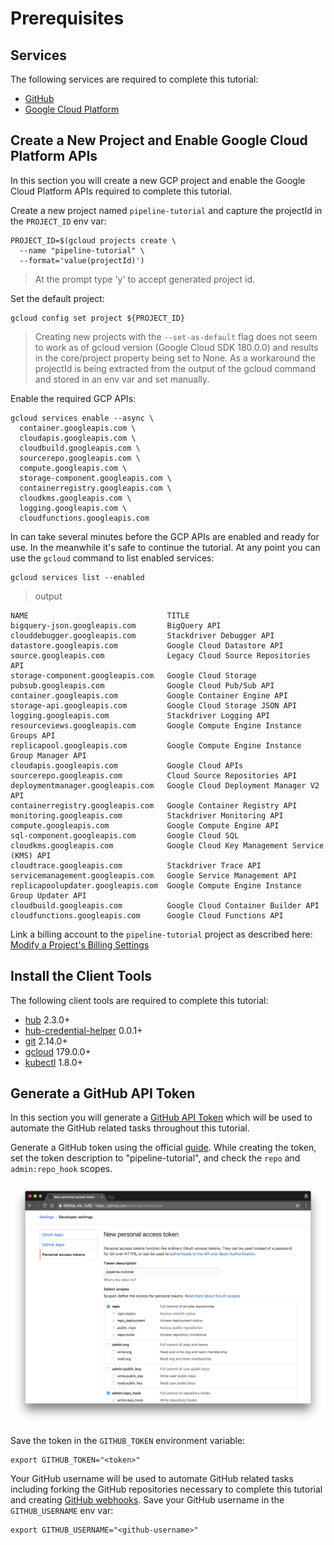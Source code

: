 # Prerequisites

## Services

The following services are required to complete this tutorial:

* [GitHub](https://github.com)
* [Google Cloud Platform](https://console.cloud.google.com/freetrial)

## Create a New Project and Enable Google Cloud Platform APIs

In this section you will create a new GCP project and enable the Google Cloud Platform APIs required to complete this tutorial.

Create a new project named `pipeline-tutorial` and capture the projectId in the `PROJECT_ID` env var:

```
PROJECT_ID=$(gcloud projects create \
  --name "pipeline-tutorial" \
  --format='value(projectId)')
```

> At the prompt type 'y' to accept generated project id.

Set the default project:

```
gcloud config set project ${PROJECT_ID}
```

> Creating new projects with the `--set-as-default` flag does not seem to work as of gcloud version (Google Cloud SDK 180.0.0) and results in the core/project property being set to None. As a workaround the projectId is being extracted from the output of the gcloud command and stored in an env var and set manually.

Enable the required GCP APIs:

```
gcloud services enable --async \
  container.googleapis.com \
  cloudapis.googleapis.com \
  cloudbuild.googleapis.com \
  sourcerepo.googleapis.com \
  compute.googleapis.com \
  storage-component.googleapis.com \
  containerregistry.googleapis.com \
  cloudkms.googleapis.com \
  logging.googleapis.com \
  cloudfunctions.googleapis.com
```

In can take several minutes before the GCP APIs are enabled and ready for use. In the meanwhile it's safe to continue the tutorial. At any point you can use the `gcloud` command to list enabled services:

```
gcloud services list --enabled
```

> output

```
NAME                               TITLE
bigquery-json.googleapis.com       BigQuery API
clouddebugger.googleapis.com       Stackdriver Debugger API
datastore.googleapis.com           Google Cloud Datastore API
source.googleapis.com              Legacy Cloud Source Repositories API
storage-component.googleapis.com   Google Cloud Storage
pubsub.googleapis.com              Google Cloud Pub/Sub API
container.googleapis.com           Google Container Engine API
storage-api.googleapis.com         Google Cloud Storage JSON API
logging.googleapis.com             Stackdriver Logging API
resourceviews.googleapis.com       Google Compute Engine Instance Groups API
replicapool.googleapis.com         Google Compute Engine Instance Group Manager API
cloudapis.googleapis.com           Google Cloud APIs
sourcerepo.googleapis.com          Cloud Source Repositories API
deploymentmanager.googleapis.com   Google Cloud Deployment Manager V2 API
containerregistry.googleapis.com   Google Container Registry API
monitoring.googleapis.com          Stackdriver Monitoring API
compute.googleapis.com             Google Compute Engine API
sql-component.googleapis.com       Google Cloud SQL
cloudkms.googleapis.com            Google Cloud Key Management Service (KMS) API
cloudtrace.googleapis.com          Stackdriver Trace API
servicemanagement.googleapis.com   Google Service Management API
replicapoolupdater.googleapis.com  Google Compute Engine Instance Group Updater API
cloudbuild.googleapis.com          Google Cloud Container Builder API
cloudfunctions.googleapis.com      Google Cloud Functions API
```

Link a billing account to the `pipeline-tutorial` project as described here: [Modify a Project's Billing Settings](https://cloud.google.com/billing/docs/how-to/modify-project)

## Install the Client Tools

The following client tools are required to complete this tutorial:

 * [hub](https://github.com/github/hub) 2.3.0+
 * [hub-credential-helper](https://github.com/kelseyhightower/hub-credential-helper) 0.0.1+
 * [git](https://git-scm.com/downloads) 2.14.0+
 * [gcloud](https://cloud.google.com/sdk) 179.0.0+
 * [kubectl](https://github.com/kubernetes/kubernetes/blob/master/CHANGELOG-1.8.md#downloads-for-v183) 1.8.0+

 ## Generate a GitHub API Token

 In this section you will generate a [GitHub API Token](https://github.com/blog/1509-personal-api-tokens) which will be used to automate the GitHub related tasks throughout this tutorial.

 Generate a GitHub token using the official [guide](https://github.com/blog/1509-personal-api-tokens). While creating the token, set the token description to "pipeline-tutorial", and check the `repo` and `admin:repo_hook` scopes.

 ![Image of GitHub UI](images/create-github-token.png)

 Save the token in the `GITHUB_TOKEN` environment variable:

 ```
 export GITHUB_TOKEN="<token>"
 ```

 Your GitHub username will be used to automate GitHub related tasks including forking the GitHub repositories necessary to complete this tutorial and creating [GitHub webhooks](https://developer.github.com/webhooks/). Save your GitHub username in the `GITHUB_USERNAME` env var:

 ```
 export GITHUB_USERNAME="<github-username>"
 ```
